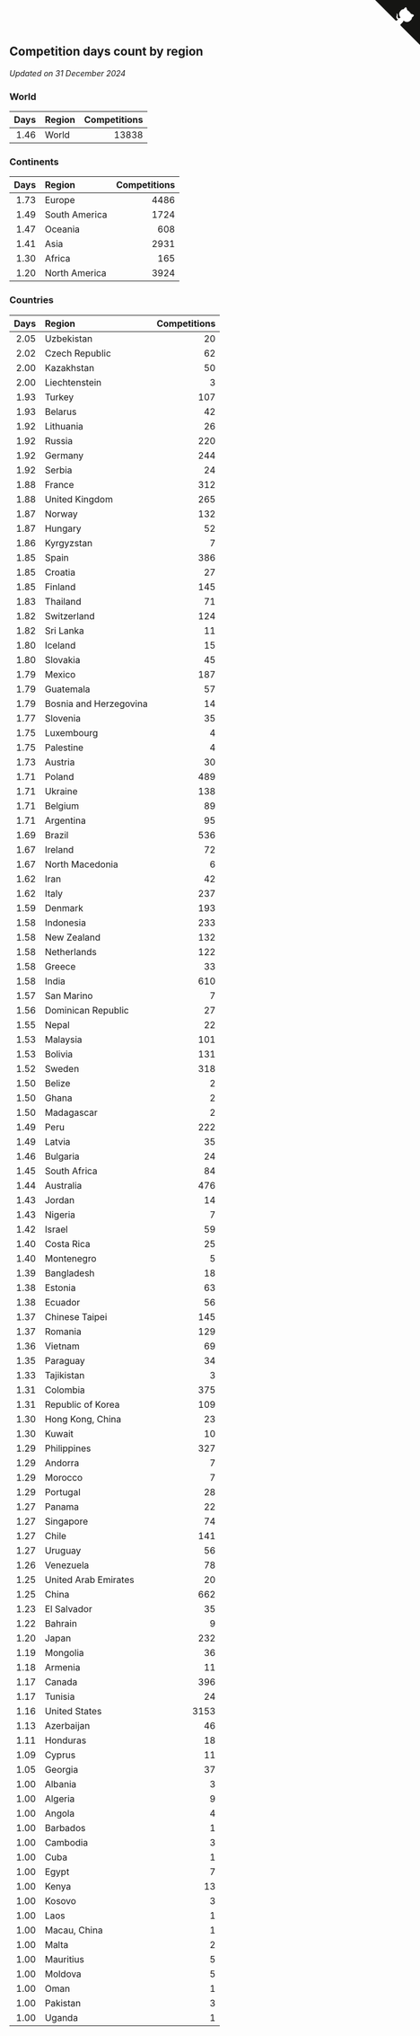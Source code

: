 ## Competition days count by region

*Updated on 31 December 2024*


### World

| Days | Region | Competitions |
| ---: | :--- | ---: |
| 1.46 | World | 13838 |

### Continents

| Days | Region | Competitions |
| ---: | :--- | ---: |
| 1.73 | Europe | 4486 |
| 1.49 | South America | 1724 |
| 1.47 | Oceania | 608 |
| 1.41 | Asia | 2931 |
| 1.30 | Africa | 165 |
| 1.20 | North America | 3924 |

### Countries

| Days | Region | Competitions |
| ---: | :--- | ---: |
| 2.05 | Uzbekistan | 20 |
| 2.02 | Czech Republic | 62 |
| 2.00 | Kazakhstan | 50 |
| 2.00 | Liechtenstein | 3 |
| 1.93 | Turkey | 107 |
| 1.93 | Belarus | 42 |
| 1.92 | Lithuania | 26 |
| 1.92 | Russia | 220 |
| 1.92 | Germany | 244 |
| 1.92 | Serbia | 24 |
| 1.88 | France | 312 |
| 1.88 | United Kingdom | 265 |
| 1.87 | Norway | 132 |
| 1.87 | Hungary | 52 |
| 1.86 | Kyrgyzstan | 7 |
| 1.85 | Spain | 386 |
| 1.85 | Croatia | 27 |
| 1.85 | Finland | 145 |
| 1.83 | Thailand | 71 |
| 1.82 | Switzerland | 124 |
| 1.82 | Sri Lanka | 11 |
| 1.80 | Iceland | 15 |
| 1.80 | Slovakia | 45 |
| 1.79 | Mexico | 187 |
| 1.79 | Guatemala | 57 |
| 1.79 | Bosnia and Herzegovina | 14 |
| 1.77 | Slovenia | 35 |
| 1.75 | Luxembourg | 4 |
| 1.75 | Palestine | 4 |
| 1.73 | Austria | 30 |
| 1.71 | Poland | 489 |
| 1.71 | Ukraine | 138 |
| 1.71 | Belgium | 89 |
| 1.71 | Argentina | 95 |
| 1.69 | Brazil | 536 |
| 1.67 | Ireland | 72 |
| 1.67 | North Macedonia | 6 |
| 1.62 | Iran | 42 |
| 1.62 | Italy | 237 |
| 1.59 | Denmark | 193 |
| 1.58 | Indonesia | 233 |
| 1.58 | New Zealand | 132 |
| 1.58 | Netherlands | 122 |
| 1.58 | Greece | 33 |
| 1.58 | India | 610 |
| 1.57 | San Marino | 7 |
| 1.56 | Dominican Republic | 27 |
| 1.55 | Nepal | 22 |
| 1.53 | Malaysia | 101 |
| 1.53 | Bolivia | 131 |
| 1.52 | Sweden | 318 |
| 1.50 | Belize | 2 |
| 1.50 | Ghana | 2 |
| 1.50 | Madagascar | 2 |
| 1.49 | Peru | 222 |
| 1.49 | Latvia | 35 |
| 1.46 | Bulgaria | 24 |
| 1.45 | South Africa | 84 |
| 1.44 | Australia | 476 |
| 1.43 | Jordan | 14 |
| 1.43 | Nigeria | 7 |
| 1.42 | Israel | 59 |
| 1.40 | Costa Rica | 25 |
| 1.40 | Montenegro | 5 |
| 1.39 | Bangladesh | 18 |
| 1.38 | Estonia | 63 |
| 1.38 | Ecuador | 56 |
| 1.37 | Chinese Taipei | 145 |
| 1.37 | Romania | 129 |
| 1.36 | Vietnam | 69 |
| 1.35 | Paraguay | 34 |
| 1.33 | Tajikistan | 3 |
| 1.31 | Colombia | 375 |
| 1.31 | Republic of Korea | 109 |
| 1.30 | Hong Kong, China | 23 |
| 1.30 | Kuwait | 10 |
| 1.29 | Philippines | 327 |
| 1.29 | Andorra | 7 |
| 1.29 | Morocco | 7 |
| 1.29 | Portugal | 28 |
| 1.27 | Panama | 22 |
| 1.27 | Singapore | 74 |
| 1.27 | Chile | 141 |
| 1.27 | Uruguay | 56 |
| 1.26 | Venezuela | 78 |
| 1.25 | United Arab Emirates | 20 |
| 1.25 | China | 662 |
| 1.23 | El Salvador | 35 |
| 1.22 | Bahrain | 9 |
| 1.20 | Japan | 232 |
| 1.19 | Mongolia | 36 |
| 1.18 | Armenia | 11 |
| 1.17 | Canada | 396 |
| 1.17 | Tunisia | 24 |
| 1.16 | United States | 3153 |
| 1.13 | Azerbaijan | 46 |
| 1.11 | Honduras | 18 |
| 1.09 | Cyprus | 11 |
| 1.05 | Georgia | 37 |
| 1.00 | Albania | 3 |
| 1.00 | Algeria | 9 |
| 1.00 | Angola | 4 |
| 1.00 | Barbados | 1 |
| 1.00 | Cambodia | 3 |
| 1.00 | Cuba | 1 |
| 1.00 | Egypt | 7 |
| 1.00 | Kenya | 13 |
| 1.00 | Kosovo | 3 |
| 1.00 | Laos | 1 |
| 1.00 | Macau, China | 1 |
| 1.00 | Malta | 2 |
| 1.00 | Mauritius | 5 |
| 1.00 | Moldova | 5 |
| 1.00 | Oman | 1 |
| 1.00 | Pakistan | 3 |
| 1.00 | Uganda | 1 |


<a href="https://github.com/simonkellly/wca_statistics_uk" class="github-corner" aria-label="View source on Github"><svg width="80" height="80" viewBox="0 0 250 250" style="fill:#151513; color:#fff; position: absolute; top: 0; border: 0; right: 0;" aria-hidden="true"><path d="M0,0 L115,115 L130,115 L142,142 L250,250 L250,0 Z"></path><path d="M128.3,109.0 C113.8,99.7 119.0,89.6 119.0,89.6 C122.0,82.7 120.5,78.6 120.5,78.6 C119.2,72.0 123.4,76.3 123.4,76.3 C127.3,80.9 125.5,87.3 125.5,87.3 C122.9,97.6 130.6,101.9 134.4,103.2" fill="currentColor" style="transform-origin: 130px 106px;" class="octo-arm"></path><path d="M115.0,115.0 C114.9,115.1 118.7,116.5 119.8,115.4 L133.7,101.6 C136.9,99.2 139.9,98.4 142.2,98.6 C133.8,88.0 127.5,74.4 143.8,58.0 C148.5,53.4 154.0,51.2 159.7,51.0 C160.3,49.4 163.2,43.6 171.4,40.1 C171.4,40.1 176.1,42.5 178.8,56.2 C183.1,58.6 187.2,61.8 190.9,65.4 C194.5,69.0 197.7,73.2 200.1,77.6 C213.8,80.2 216.3,84.9 216.3,84.9 C212.7,93.1 206.9,96.0 205.4,96.6 C205.1,102.4 203.0,107.8 198.3,112.5 C181.9,128.9 168.3,122.5 157.7,114.1 C157.9,116.9 156.7,120.9 152.7,124.9 L141.0,136.5 C139.8,137.7 141.6,141.9 141.8,141.8 Z" fill="currentColor" class="octo-body"></path></svg></a><style>.github-corner:hover .octo-arm{animation:octocat-wave 560ms ease-in-out}@keyframes octocat-wave{0%,100%{transform:rotate(0)}20%,60%{transform:rotate(-25deg)}40%,80%{transform:rotate(10deg)}}@media (max-width:500px){.github-corner:hover .octo-arm{animation:none}.github-corner .octo-arm{animation:octocat-wave 560ms ease-in-out}}</style>

